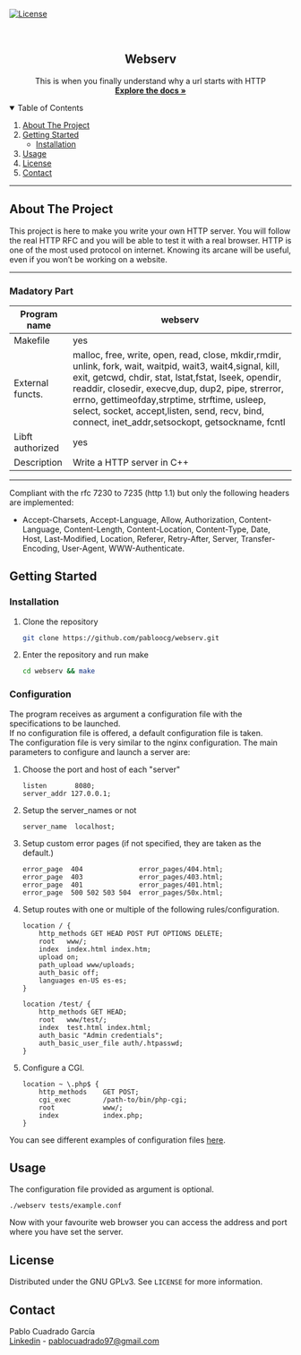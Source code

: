 [![License][license-logo]][license-url]

<br />
<p align="center">
  <h2 align="center">Webserv</h2>

  <p align="center">
    This is when you finally understand why a url starts with HTTP
    <br />
    <a href="https://github.com/pabloocg/webserv/tree/master/srcs"><strong>Explore the docs »</strong></a>
  </p>
</p>

<!-- TABLE OF CONTENTS -->
<details open="open">
  <summary>Table of Contents</summary>
  <ol>
    <li>
      <a href="#about-the-project">About The Project</a>
    </li>
    <li>
      <a href="#getting-started">Getting Started</a>
      <ul>
        <li><a href="#installation">Installation</a></li>
      </ul>
    </li>
    <li><a href="#usage">Usage</a></li>
    <li><a href="#license">License</a></li>
    <li><a href="#contact">Contact</a></li>
  </ol>
</details>

---

## About The Project

This project is here to make you write your own HTTP server. You will follow the real HTTP RFC and you will be able to test it with a real browser. HTTP is one of the most used protocol on internet. Knowing its arcane will be useful, even if you won’t be working on a website.

---

### Madatory Part

| Program name     	| webserv                                                                       	|
|------------------	|-------------------------------------------------------------------------------------	|
| Makefile         	| yes                                                     	|
| External functs. 	| malloc, free, write, open, read, close, mkdir,rmdir, unlink, fork, wait, waitpid, wait3, wait4,signal, kill, exit, getcwd, chdir, stat, lstat,fstat, lseek, opendir, readdir, closedir, execve,dup, dup2, pipe, strerror, errno, gettimeofday,strptime, strftime, usleep, select, socket, accept,listen, send, recv, bind, connect, inet_addr,setsockopt, getsockname, fcntl                              	|
| Libft authorized 	| yes                                                                                 	|
| Description      	| Write a HTTP server in C++	|


---

Compliant with the rfc 7230 to 7235 (http 1.1) but only the following headers are implemented:

- Accept-Charsets, Accept-Language, Allow, Authorization, Content-Language, Content-Length, Content-Location, Content-Type, Date, Host, Last-Modified, Location, Referer, Retry-After, Server, Transfer-Encoding, User-Agent, WWW-Authenticate.

## Getting Started

### Installation

1. Clone the repository
    ```sh
    git clone https://github.com/pabloocg/webserv.git
    ```
2. Enter the repository and run make
    ```sh
    cd webserv && make
    ```

### Configuration

The program receives as argument a configuration file with the specifications to be launched. </br>
If no configuration file is offered, a default configuration file is taken. </br>
The configuration file is very similar to the nginx configuration.
The main parameters to configure and launch a server are:

1. Choose the port and host of each "server"
    ```
    listen       8080;
    server_addr 127.0.0.1;
    ```

2. Setup the server_names or not
    ```
    server_name  localhost;
    ```

3. Setup custom error pages (if not specified, they are taken as the default.)
    ```
    error_page  404              error_pages/404.html;
    error_page  403              error_pages/403.html;
    error_page  401              error_pages/401.html;
    error_page  500 502 503 504  error_pages/50x.html;
    ```

4. Setup routes with one or multiple of the following rules/configuration.
    ```
    location / {
        http_methods GET HEAD POST PUT OPTIONS DELETE;
        root   www/;
        index  index.html index.htm;
        upload on;
        path_upload www/uploads;
        auth_basic off;
        languages en-US es-es;
    }

    location /test/ {
        http_methods GET HEAD;
        root   www/test/;
        index  test.html index.html;
        auth_basic "Admin credentials";
        auth_basic_user_file auth/.htpasswd;
    }
    ```

5. Configure a CGI.
    ```
    location ~ \.php$ {
        http_methods    GET POST;
        cgi_exec        /path-to/bin/php-cgi;
        root            www/;
        index           index.php;
    }
    ```
You can see different examples of configuration files [here](https://github.com/pabloocg/webserv/tree/master/tests).
## Usage

The configuration file provided as argument is optional.
```
./webserv tests/example.conf
```
Now with your favourite web browser you can access the address and port where you have set the server.

## License

Distributed under the GNU GPLv3. See `LICENSE` for more information.

## Contact

Pablo Cuadrado García </br>
[Linkedin][linkedin-url] - pablocuadrado97@gmail.com

[license-logo]: https://img.shields.io/cran/l/devtools?style=for-the-badge
[license-url]: https://github.com/pabloocg/webserv/LICENSE
[linkedin-url]: https://linkedin.com/in/pablo-cuadrado97


